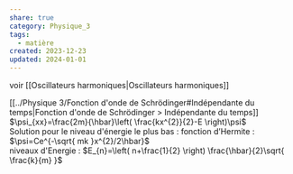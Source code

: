 ```yaml
---  
share: true  
category: Physique_3  
tags:  
  - matière  
created: 2023-12-23  
updated: 2024-01-01  
---  
```

  
voir [[Oscillateurs harmoniques|Oscillateurs harmoniques]]  
  
[[../Physique 3/Fonction d'onde de Schrödinger#Indépendante du temps|Fonction d'onde de Schrödinger > Indépendante du temps]]  
$\psi_{xx}=\frac{2m}{\hbar}\left( \frac{kx^{2}}{2}-E \right)\psi$  
Solution pour le niveau d'énergie le plus bas : fonction d’Hermite :  
$\psi=Ce^{-\sqrt{ mk }x^{2}/2\hbar}$  
niveaux d'Energie : $E_{n}=\left( n+\frac{1}{2} \right) \frac{\hbar}{2}\sqrt{ \frac{k}{m} }$  
